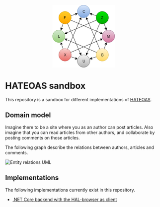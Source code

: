 <div align="center">
  <img src="doc/resources/logo.png">
</div>

# HATEOAS sandbox

This repository is a sandbox for different implementations of [HATEOAS](https://en.wikipedia.org/wiki/HATEOAS).

## Domain model

Imagine there to be a site where you as an author can post articles. Also imagine that you can read articles from other authors, and collaborate by posting comments on those articles.

The following graph describe the relations between authors, articles and comments.

![Entity relations UML](https://g.gravizo.com/source/custom_relations_uml?https%3A%2F%2Fraw.githubusercontent.com%2FFantasticFiasco%2Fsandbox-hateoas%2Fmaster%2Fdoc%2FUML.md)

## Implementations

The following implementations currently exist in this repository.

- [.NET Core backend with the HAL-browser as client](src/hal/dotnet-and-hal-browser)